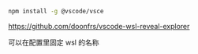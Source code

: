  
```bash
npm install -g @vscode/vsce
```

https://github.com/doonfrs/vscode-wsl-reveal-explorer

可以在配置里固定 wsl 的名称